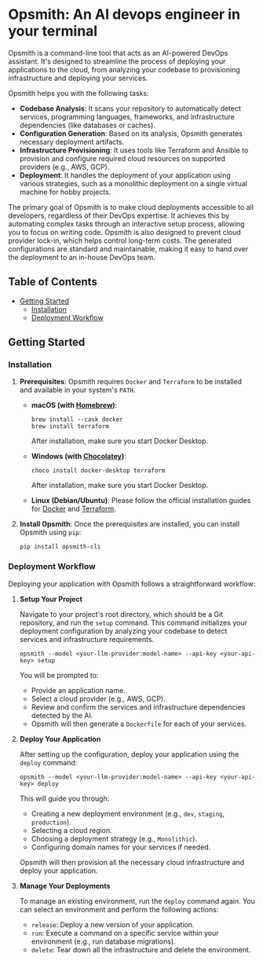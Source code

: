 # Opsmith: An AI devops engineer in your terminal

Opsmith is a command-line tool that acts as an AI-powered DevOps assistant. It's designed to streamline the process of deploying your applications to the cloud, from analyzing your codebase to provisioning infrastructure and deploying your services.

Opsmith helps you with the following tasks:

- **Codebase Analysis**: It scans your repository to automatically detect services, programming languages, frameworks, and infrastructure dependencies (like databases or caches).
- **Configuration Generation**: Based on its analysis, Opsmith generates necessary deployment artifacts.
- **Infrastructure Provisioning**: It uses tools like Terraform and Ansible to provision and configure required cloud resources on supported providers (e.g., AWS, GCP).
- **Deployment**: It handles the deployment of your application using various strategies, such as a monolithic deployment on a single virtual machine for hobby projects.

The primary goal of Opsmith is to make cloud deployments accessible to all developers, regardless of their DevOps expertise. It achieves this by automating complex tasks through an interactive setup process, allowing you to focus on writing code. Opsmith is also designed to prevent cloud provider lock-in, which helps control long-term costs. The generated configurations are standard and maintainable, making it easy to hand over the deployment to an in-house DevOps team.

## Table of Contents

- [Getting Started](#getting-started)
  - [Installation](#installation)
  - [Deployment Workflow](#deployment-workflow)



## Getting Started

### Installation

1.  **Prerequisites**: Opsmith requires `Docker` and `Terraform` to be installed and available in your system's `PATH`.

    -   **macOS (with [Homebrew](https://brew.sh/))**:
        ```shell
        brew install --cask docker
        brew install terraform
        ```
        After installation, make sure you start Docker Desktop.

    -   **Windows (with [Chocolatey](https://chocolatey.org/))**:
        ```shell
        choco install docker-desktop terraform
        ```
        After installation, make sure you start Docker Desktop.

    -   **Linux (Debian/Ubuntu)**:
        Please follow the official installation guides for [Docker](https://docs.docker.com/engine/install/ubuntu/) and [Terraform](https://developer.hashicorp.com/terraform/install).

2.  **Install Opsmith**:
    Once the prerequisites are installed, you can install Opsmith using `pip`:
    ```shell
    pip install opsmith-cli
    ```

### Deployment Workflow

Deploying your application with Opsmith follows a straightforward workflow:

1.  **Setup Your Project**

    Navigate to your project's root directory, which should be a Git repository, and run the `setup` command. This command initializes your deployment configuration by analyzing your codebase to detect services and infrastructure requirements.

    ```shell
    opsmith --model <your-llm-provider:model-name> --api-key <your-api-key> setup
    ```

    You will be prompted to:
    -   Provide an application name.
    -   Select a cloud provider (e.g., AWS, GCP).
    -   Review and confirm the services and infrastructure dependencies detected by the AI.
    -   Opsmith will then generate a `Dockerfile` for each of your services.

2.  **Deploy Your Application**

    After setting up the configuration, deploy your application using the `deploy` command:

    ```shell
    opsmith --model <your-llm-provider:model-name> --api-key <your-api-key> deploy
    ```

    This will guide you through:
    -   Creating a new deployment environment (e.g., `dev`, `staging`, `production`).
    -   Selecting a cloud region.
    -   Choosing a deployment strategy (e.g., `Monolithic`).
    -   Configuring domain names for your services if needed.

    Opsmith will then provision all the necessary cloud infrastructure and deploy your application.

3.  **Manage Your Deployments**

    To manage an existing environment, run the `deploy` command again. You can select an environment and perform the following actions:
    -   `release`: Deploy a new version of your application.
    -   `run`: Execute a command on a specific service within your environment (e.g., run database migrations).
    -   `delete`: Tear down all the infrastructure and delete the environment.
